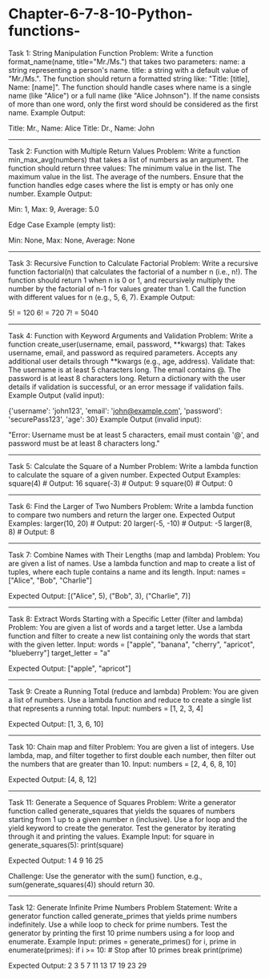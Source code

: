 # Chapter-6-7-8-10-Python-functions-

Task 1: String Manipulation Function
Problem:
Write a function format_name(name, title="Mr./Ms.") that takes two parameters:
name: a string representing a person's name.
title: a string with a default value of "Mr./Ms.".
The function should return a formatted string like: "Title: [title], Name: [name]".
The function should handle cases where name is a single name (like "Alice") or a full name (like "Alice Johnson"). If the name consists of more than one word, only the first word should be considered as the first name.
Example Output:

Title: Mr., Name: Alice
Title: Dr., Name: John

-----------------------------------------------------------------------------------------------------------------------------------------------------------

Task 2: Function with Multiple Return Values
Problem:
Write a function min_max_avg(numbers) that takes a list of numbers as an argument.
The function should return three values:
The minimum value in the list.
The maximum value in the list.
The average of the numbers.
Ensure that the function handles edge cases where the list is empty or has only one number.
Example Output:

Min: 1, Max: 9, Average: 5.0

Edge Case Example (empty list):

Min: None, Max: None, Average: None

-----------------------------------------------------------------------------------------------------------------------------------------------------------

Task 3: Recursive Function to Calculate Factorial
Problem:
Write a recursive function factorial(n) that calculates the factorial of a number n (i.e., n!).
The function should return 1 when n is 0 or 1, and recursively multiply the number by the factorial of n-1 for values greater than 1.
Call the function with different values for n (e.g., 5, 6, 7).
Example Output:

5! = 120
6! = 720
7! = 5040

-----------------------------------------------------------------------------------------------------------------------------------------------------------

Task 4: Function with Keyword Arguments and Validation
Problem:
Write a function create_user(username, email, password, **kwargs) that:
Takes username, email, and password as required parameters.
Accepts any additional user details through **kwargs (e.g., age, address).
Validate that:
The username is at least 5 characters long.
The email contains @.
The password is at least 8 characters long.
Return a dictionary with the user details if validation is successful, or an error message if validation fails.
Example Output (valid input):

{'username': 'john123', 'email': 'john@example.com', 'password': 'securePass123', 'age': 30}
Example Output (invalid input):

"Error: Username must be at least 5 characters, email must contain '@', and password must be at least 8 characters long."

-----------------------------------------------------------------------------------------------------------------------------------------------------------

Task 5: Calculate the Square of a Number
Problem:
Write a lambda function to calculate the square of a given number.
Expected Output Examples:
square(4)   # Output: 16
square(-3)  # Output: 9
square(0)   # Output: 0

-----------------------------------------------------------------------------------------------------------------------------------------------------------

Task 6: Find the Larger of Two Numbers
Problem:
Write a lambda function to compare two numbers and return the larger one.
Expected Output Examples:
larger(10, 20)   # Output: 20
larger(-5, -10)  # Output: -5
larger(8, 8)     # Output: 8

-----------------------------------------------------------------------------------------------------------------------------------------------------------

Task 7: Combine Names with Their Lengths (map and lambda)
Problem:
You are given a list of names. Use a lambda function and map to create a list of tuples, where each tuple contains a name and its length.
Input:
names = ["Alice", "Bob", "Charlie"]

Expected Output:
[("Alice", 5), ("Bob", 3), ("Charlie", 7)]

-----------------------------------------------------------------------------------------------------------------------------------------------------------

Task 8: Extract Words Starting with a Specific Letter (filter and lambda)
Problem:
You are given a list of words and a target letter. Use a lambda function and filter to create a new list containing only the words that start with the given letter.
Input:
words = ["apple", "banana", "cherry", "apricot", "blueberry"]
target_letter = "a"

Expected Output:
["apple", "apricot"]

-----------------------------------------------------------------------------------------------------------------------------------------------------------

Task 9: Create a Running Total (reduce and lambda)
Problem:
You are given a list of numbers. Use a lambda function and reduce to create a single list that represents a running total.
Input:
numbers = [1, 2, 3, 4]

Expected Output:
[1, 3, 6, 10]

-----------------------------------------------------------------------------------------------------------------------------------------------------------

Task 10: Chain map and filter
Problem:
You are given a list of integers. Use lambda, map, and filter together to first double each number, then filter out the numbers that are greater than 10.
Input:
numbers = [2, 4, 6, 8, 10]

Expected Output:
[4, 8, 12]

-----------------------------------------------------------------------------------------------------------------------------------------------------------

Task 11: Generate a Sequence of Squares
Problem:
Write a generator function called generate_squares that yields the squares of numbers starting from 1 up to a given number n (inclusive).
Use a for loop and the yield keyword to create the generator.
Test the generator by iterating through it and printing the values.
Example Input:
for square in generate_squares(5):
    print(square)

Expected Output:
1
4
9
16
25

Challenge:
Use the generator with the sum() function, e.g., sum(generate_squares(4)) should return 30.

-----------------------------------------------------------------------------------------------------------------------------------------------------------

Task 12: Generate Infinite Prime Numbers
Problem Statement:
Write a generator function called generate_primes that yields prime numbers indefinitely.
Use a while loop to check for prime numbers.
Test the generator by printing the first 10 prime numbers using a for loop and enumerate.
Example Input:
primes = generate_primes()
for i, prime in enumerate(primes):
    if i >= 10:  # Stop after 10 primes
        break
    print(prime)

Expected Output:
2
3
5
7
11
13
17
19
23
29
